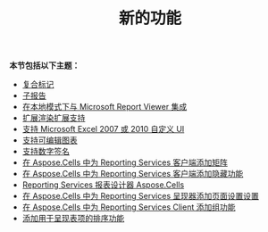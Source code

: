 ﻿---
title: 新的功能
type: docs
weight: 40
url: /zh/reportingservices/new-features/
---
**本节包括以下主题：** 
- [复合标记](/cells/zh/reportingservices/composite-markers/)
- [子报告](/cells/zh/reportingservices/sub-reports/)
- [在本地模式下与 Microsoft Report Viewer 集成](/cells/zh/reportingservices/integrate-with-microsoft-report-viewer-in-local-mode/)
- [扩展渲染扩展支持](/cells/zh/reportingservices/extended-rendering-extensions-support/)
- [支持 Microsoft Excel 2007 或 2010 自定义 UI](/cells/zh/reportingservices/support-for-microsoft-excel-2007-or-2010-custom-ui/)
- [支持可编辑图表](/cells/zh/reportingservices/support-for-editable-charts/)
- [支持数字签名](/cells/zh/reportingservices/support-for-digital-signatures/)
- [在 Aspose.Cells 中为 Reporting Services 客户端添加矩阵](/cells/zh/reportingservices/add-matrix-in-aspose-cells-for-reporting-services-client/)
- [在 Aspose.Cells 中为 Reporting Services 客户端添加隐藏功能](/cells/zh/reportingservices/add-hide-function-in-aspose-cells-for-reporting-services-client/)
- [Reporting Services 报表设计器 Aspose.Cells](/cells/zh/reportingservices/aspose-cells-for-reporting-services-report-designer/)
- [在 Aspose.Cells 中为 Reporting Services 呈现器添加页面设置设置](/cells/zh/reportingservices/add-settings-for-page-setup-in-aspose-cells-for-reporting-services-renderer/)
- [在 Aspose.Cells 中为 Reporting Services Client 添加组功能](/cells/zh/reportingservices/add-group-function-in-aspose-cells-for-reporting-services-client/)
- [添加用于呈现表项的排序功能](/cells/zh/reportingservices/add-sorting-feature-for-rendering-table-item/)
